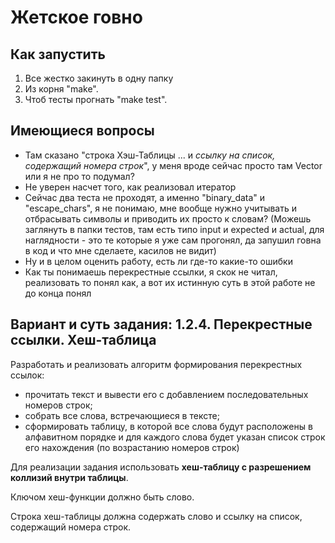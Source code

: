 # Жетское говно

## Как запустить

1. Все жестко закинуть в одну папку
2. Из корня "make".
3. Чтоб тесты прогнать "make test".

## Имеющиеся вопросы

- Там сказано "строка Хэш-Таблицы ... и *ссылку на список, содержащий номера строк*", у меня вроде сейчас просто там Vector или я не про то подумал?
- Не уверен насчет того, как реализовал итератор
- Сейчас два теста не проходят, а именно "binary_data" и "escape_chars", я не понимаю, мне вообще нужно учитывать и отбрасывать символы и приводить их просто к словам? (Можешь заглянуть в папки тестов, там есть типо input и expected и actual, для наглядности - это те которые я уже сам прогонял, да запушил говна в код и что мне сделаете, касилов не видит)
- Ну и в целом оценить работу, есть ли где-то какие-то ошибки
- Как ты понимаешь перекрестные ссылки, я скок не читал, реализовать то понял как, а вот их истинную суть в этой работе не до конца понял

## Вариант и суть задания: 1.2.4. Перекрестные ссылки. Хеш-таблица

Разработать и реализовать алгоритм формирования перекрестных ссылок:
- прочитать текст и вывести его с добавлением последовательных номеров строк;
- собрать все слова, встречающиеся в тексте;
- сформировать таблицу, в которой все слова будут расположены в алфавитном порядке и для каждого слова будет указан список строк его нахождения (по возрастанию номеров строк)

Для реализации задания использовать **хеш-таблицу с разрешением коллизий внутри таблицы**.

Ключом хеш-функции должно быть слово.

Строка хеш-таблицы должна содержать слово и ссылку на список, содержащий номера строк.